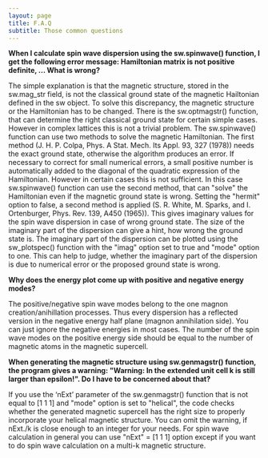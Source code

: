```yaml
---
layout: page
title: F.A.Q
subtitle: Those common questions
---
```


**When I calculate spin wave dispersion using the sw.spinwave() function, I get the following error message: Hamiltonian matrix is not positive definite, ... What is wrong?** 

The simple explanation is that the magnetic structure, stored in the sw.mag_str field, is not the classical ground state of the magnetic Hailtonian defined in the sw object. To solve this discrepancy, the magnetic structure or the Hamiltonian has to be changed. There is the sw.optmagstr() function, that can determine the right classical ground state for certain simple cases. However in complex lattices this is not a trivial problem. The sw.spinwave() function can use two methods to solve the magnetic Hamiltonian. The first method (J. H. P. Colpa, Phys. A Stat. Mech. Its Appl. 93, 327 (1978)) needs the exact ground state, otherwise the algorithm produces an error. If necessary to correct for small numerical errors, a small positive number is automatically added to the diagonal of the quadratic expression of the Hamiltonian. However in certain cases this is not sufficient. In this case sw.spinwave() function can use the second method, that can "solve" the Hamiltonian even if the magnetic ground state is wrong. Setting the "hermit" option to false, a second method is applied (S. R. White, M. Sparks, and I. Ortenburger, Phys. Rev. 139, A450 (1965)). This gives imaginary values for the spin wave dispersion in case of wrong ground state. The size of the imaginary part of the dispersion can give a hint, how wrong the ground state is. The imaginary part of the dispersion can be plotted using the sw_plotspec() function with the "imag" option set to true and "mode" option to one. This can help to judge, whether the imaginary part of the dispersion is due to numerical error or the proposed ground state is wrong. 

**Why does the energy plot come up with positive and negative energy modes?** 

The positive/negative spin wave modes belong to the one magnon creation/anihillation processes. Thus every dispersion has a reflected version in the negative energy half plane (magnon annihilation side). You can just ignore the negative energies in most cases. The number of the spin wave modes on the positive energy side should be equal to the number of magnetic atoms in the magnetic supercell. 

**When generating the magnetic structure using sw.genmagstr() function, the program gives a warning: "Warning: In the extended unit cell k is still larger than epsilon!". Do I have to be concerned about that?** 

If you use the ‘nExt’ parameter of the sw.genmagstr() function that is not equal to [1 1 1] and "mode" option is set to "helical", the code checks whether the generated magnetic supercell has the right size to properly incorporate your helical magnetic structure. You can omit the warning, if nExt./k is close enough to an integer for your needs. For spin wave calculation in general you can use "nExt" = [1 1 1] option except if you want to do spin wave calculation on a multi-k magnetic structure. 
